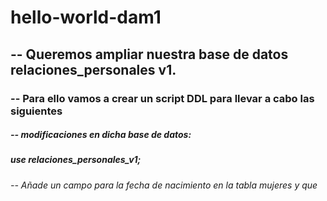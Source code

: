# hello-world-dam1
## -- Queremos ampliar nuestra base de datos relaciones_personales v1.

### -- Para ello vamos a crear un script DDL para llevar a cabo las siguientes
##### -- modificaciones en dicha base de datos:

##### use relaciones_personales_v1;
###### -- Añade un campo para la fecha de nacimiento en la tabla mujeres y que
